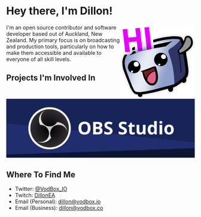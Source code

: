 # Hey there, I'm Dillon!

<img src="https://github.com/VodBox/VodBox/blob/main/images/dillonToastHQ.png" alt="Cute toaster as an avatar" align="right" width="200px" />

I'm an open source contributor and software developer based out of Auckland, New Zealand. My primary focus is on broadcasting and production tools, particularly on how to make them accessible and available to everyone of all skill levels.

## Projects I'm Involved In

[![OBS Studio](https://github.com/VodBox/VodBox/blob/main/images/obsBanner.png)](https://github.com/obsproject/obs-studio)

## Where To Find Me

* Twitter: [@VodBox_IO](https://twitter.com/VodBox_IO)
* Twitch: [DillonEA](https://twitch.tv/DillonEA)
* Email (Personal): [dillon@vodbox.io](mailto:dillon@vodbox.io)
* Email (Business): [dillon@vodbox.co](mailto:dillon@vodbox.co)